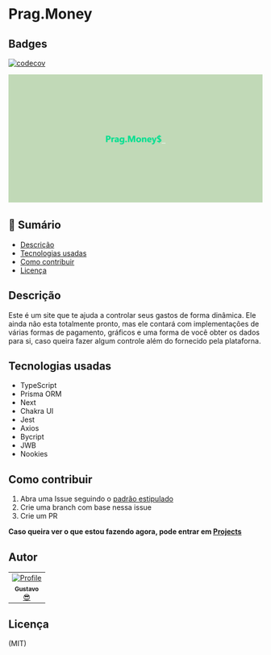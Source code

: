 # Prag.Money

## Badges
[![codecov](https://codecov.io/gh/GustavoGomesDias/prag.money/branch/main/graph/badge.svg?token=4OBXZSMZ4K)](https://codecov.io/gh/GustavoGomesDias/prag.money)

<div styles="width: 100%; display: flex; justify-content: center">
  <img src="https://github.com/GustavoGomesDias/prag.money/blob/main/docs/images/readme-logo.png" alt="Pragmatic Money Logo  ">
</div>

## 📕 Sumário
- [Descrição](https://github.com/GustavoGomesDias/prag.money#descri%C3%A7%C3%A3o)
- [Tecnologias usadas](https://github.com/GustavoGomesDias/prag.money#tecnologias-usadas)
- [Como contribuir](https://github.com/GustavoGomesDias/prag.money#como-contribuir)
- [Licença](https://github.com/GustavoGomesDias/prag.money#licen%C3%A7a)

## Descrição

Este é um site que te ajuda a controlar seus gastos de forma dinâmica. Ele ainda não esta totalmente pronto, mas ele contará com implementações de várias formas de pagamento, gráficos e uma forma de você obter os dados para si, caso queira fazer algum controle além do fornecido pela plataforna.

## Tecnologias usadas
- TypeScript
- Prisma ORM
- Next
- Chakra UI
- Jest
- Axios
- Bycript
- JWB
- Nookies

## Como contribuir

1. Abra uma Issue seguindo o [padrão estipulado](https://github.com/GustavoGomesDias/prag.money/blob/main/docs/issue.md)
2. Crie uma branch com base nessa issue
3. Crie um PR

**Caso queira ver o que estou fazendo agora, pode entrar em [Projects](https://github.com/GustavoGomesDias/prag.money/projects/1)**

## Autor
<table>
  <tr>
    <td align="center"><a href="https://github.com/GustavoGomesDias"><img src="https://github.com/GustavoGomesDias.png" width="100px;" alt="Profile"/><br /><sub><b>Gustavo</b></sub></a><br /><a href="https://github.com/GustavoGomesDias" title="Code">😎</a></td>
  <tr>
</table>

## Licença
(MIT)
